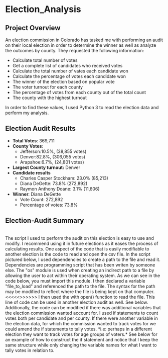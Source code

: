 # Election_Analysis

## Project Overview
An election commission in Colorado has tasked me with performing an audit on their local election in order to determine the winner as well as analyze the outcomes by county. They requested the following information:
<br/>
* Calculate total number of votes
* Get a complete list of candidates who received votes
* Calculate the total number of vates each candidate won
* Calculate the percentage of votes each candidate won
* The winner of the election based on popular vote
* The voter turnout for each county
* The percentage of votes from each county out of the total count
* The county with the highest turnout
<!-- end of the list -->
In order to find these values, I used Python 3 to read the election data and perform my analysis. 
<br/>
## Election Audit Results
* **Total Votes**: 369,711
* **County Votes**:
  * Jefferson:10.5%, (38,855 votes)
  * Denver:82.8%, (306,055 votes)
  * Arapahoe:6.7%, (24,801 votes)
  <!-- end of the list -->
* **Largest County turnout:** Denver
* **Candidate results**
  * Charles Casper Stockham: 23.0% (85,213)
  * Diana DeGette: 73.8% (272,892)
  * Raymon Anthony Doane: 3.1% (11,606)
* **Winner**: Diana DeGette
  * Vote Count: 272,892
  * Percentage of votes: 73.8%
  
## Election-Audit Summary 
<br/>
The script I used to perform the audit on this election is easy to use and modify. I recommend using it in future elections as it eases the process of calculating results. One aspect of the code that is easily modifiable to another election is the code to read and open the csv file. In the script pictured below, I used dependencies to create a path to the file and read it. Dependencies are programming script that has been writen by someone else. The "os" module is used when creating an indirect path to a file by allowing the user to act within their operating system. As we can see in the code below, you must import this module. I then declared a variable "file_to_load" and referenced the path to the file. The syntax for the path may be modified to reflect where the file is being kept on that computer. <br/>
<<<<<<image>>>>>>>
I then used the with open() function to read the file. This line of code can be used in another election audit as well. See below. <br/>
Additionally, the code can be modified if there was additional variables that the election commission wanted account for. I used if statements to count votes both per candidate and per county. If there were another variable in the election data, for which the commission wanted to track votes for we could amend the if statements to tally votes. *i.e: perhaps in a different election they want to track votes for age groups of voters.* See below for an example of how to construct the if statement and notice that I keep the same structure while only changing the variable names for what I want to tally votes in relation to. <br/>
 
 
 
